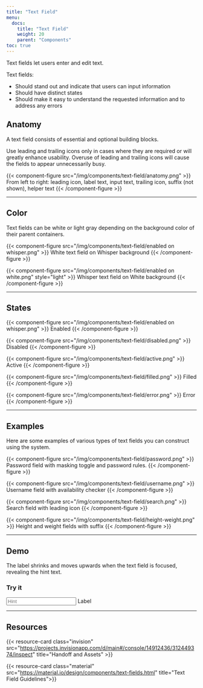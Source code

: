 ```yaml
---
title: "Text Field"
menu:
  docs:
    title: "Text Field"
    weight: 20
    parent: "Components"
toc: true
---
```


Text fields let users enter and edit text.

Text fields:

- Should stand out and indicate that users can input information
- Should have distinct states
- Should make it easy to understand the requested information and to address any errors

## Anatomy

A text field consists of essential and optional building blocks.

Use leading and trailing icons only in cases where they are required or will greatly enhance usability. Overuse of leading and trailing icons will cause the fields to appear unnecessarily busy.

{{< component-figure src="/img/components/text-field/anatomy.png" >}}
  From left to right: leading icon, label text, input text, trailing icon, suffix (not shown), helper text
{{< /component-figure >}}

---

## Color

Text fields can be white or light gray depending on the background color of their parent containers.

{{< component-figure src="/img/components/text-field/enabled on whisper.png" >}}
  White text field on Whisper background
{{< /component-figure >}}

{{< component-figure src="/img/components/text-field/enabled on white.png" style="light" >}}
  Whisper text field on White background
{{< /component-figure >}}

---

## States

{{< component-figure src="/img/components/text-field/enabled on whisper.png" >}}
  Enabled
{{< /component-figure >}}

{{< component-figure src="/img/components/text-field/disabled.png" >}}
  Disabled
{{< /component-figure >}}

{{< component-figure src="/img/components/text-field/active.png" >}}
  Active
{{< /component-figure >}}

{{< component-figure src="/img/components/text-field/filled.png" >}}
  Filled
{{< /component-figure >}}

{{< component-figure src="/img/components/text-field/error.png" >}}
  Error
{{< /component-figure >}}

---

## Examples

Here are some examples of various types of text fields you can construct using the system.

{{< component-figure src="/img/components/text-field/password.png" >}}
  Password field with masking toggle and password rules.
{{< /component-figure >}}

{{< component-figure src="/img/components/text-field/username.png" >}}
  Username field with availability checker
{{< /component-figure >}}

{{< component-figure src="/img/components/text-field/search.png" >}}
  Search field with leading icon
{{< /component-figure >}}

{{< component-figure src="/img/components/text-field/height-weight.png" >}}
  Height and weight fields with suffix
{{< /component-figure >}}

---

## Demo

The label shrinks and moves upwards when the text field is focused, revealing the hint text.

### Try it

<div class="input-group">
  <label for="demofield">
    <input id="demofield" type="text" placeholder="Hint" />
    <span class="label">Label</span>
  </label>
</div>

--- 

## Resources

{{< resource-card class="invision" src="https://projects.invisionapp.com/d/main#/console/14912436/312449374/inspect" title="Handoff and Assets" >}}

{{< resource-card class="material" src="https://material.io/design/components/text-fields.html" title="Text Field Guidelines">}}